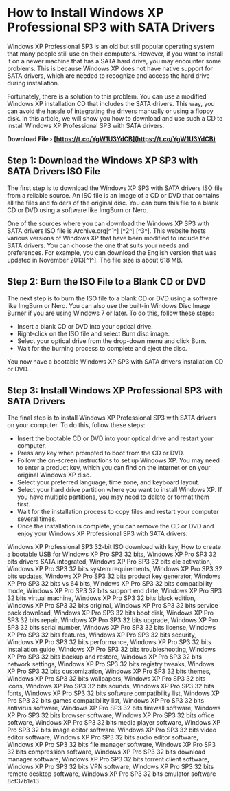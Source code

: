 
 
# How to Install Windows XP Professional SP3 with SATA Drivers
 
Windows XP Professional SP3 is an old but still popular operating system that many people still use on their computers. However, if you want to install it on a newer machine that has a SATA hard drive, you may encounter some problems. This is because Windows XP does not have native support for SATA drivers, which are needed to recognize and access the hard drive during installation.
 
Fortunately, there is a solution to this problem. You can use a modified Windows XP installation CD that includes the SATA drivers. This way, you can avoid the hassle of integrating the drivers manually or using a floppy disk. In this article, we will show you how to download and use such a CD to install Windows XP Professional SP3 with SATA drivers.
 
**Download File › [https://t.co/YgW1U3YdCB](https://t.co/YgW1U3YdCB)**


 
## Step 1: Download the Windows XP SP3 with SATA Drivers ISO File
 
The first step is to download the Windows XP SP3 with SATA drivers ISO file from a reliable source. An ISO file is an image of a CD or DVD that contains all the files and folders of the original disc. You can burn this file to a blank CD or DVD using a software like ImgBurn or Nero.
 
One of the sources where you can download the Windows XP SP3 with SATA drivers ISO file is Archive.org[^1^] [^2^] [^3^]. This website hosts various versions of Windows XP that have been modified to include the SATA drivers. You can choose the one that suits your needs and preferences. For example, you can download the English version that was updated in November 2013[^1^]. The file size is about 618 MB.
 
## Step 2: Burn the ISO File to a Blank CD or DVD
 
The next step is to burn the ISO file to a blank CD or DVD using a software like ImgBurn or Nero. You can also use the built-in Windows Disc Image Burner if you are using Windows 7 or later. To do this, follow these steps:
 
- Insert a blank CD or DVD into your optical drive.
- Right-click on the ISO file and select Burn disc image.
- Select your optical drive from the drop-down menu and click Burn.
- Wait for the burning process to complete and eject the disc.

You now have a bootable Windows XP SP3 with SATA drivers installation CD or DVD.
 
## Step 3: Install Windows XP Professional SP3 with SATA Drivers
 
The final step is to install Windows XP Professional SP3 with SATA drivers on your computer. To do this, follow these steps:

- Insert the bootable CD or DVD into your optical drive and restart your computer.
- Press any key when prompted to boot from the CD or DVD.
- Follow the on-screen instructions to set up Windows XP. You may need to enter a product key, which you can find on the internet or on your original Windows XP disc.
- Select your preferred language, time zone, and keyboard layout.
- Select your hard drive partition where you want to install Windows XP. If you have multiple partitions, you may need to delete or format them first.
- Wait for the installation process to copy files and restart your computer several times.
- Once the installation is complete, you can remove the CD or DVD and enjoy your Windows XP Professional SP3 with SATA drivers.

Windows XP Professional SP3 32-bit ISO download with key,  How to create a bootable USB for Windows XP Pro SP3 32 bits,  Windows XP Pro SP3 32 bits drivers SATA integrated,  Windows XP Pro SP3 32 bits cle activation,  Windows XP Pro SP3 32 bits system requirements,  Windows XP Pro SP3 32 bits updates,  Windows XP Pro SP3 32 bits product key generator,  Windows XP Pro SP3 32 bits vs 64 bits,  Windows XP Pro SP3 32 bits compatibility mode,  Windows XP Pro SP3 32 bits support end date,  Windows XP Pro SP3 32 bits virtual machine,  Windows XP Pro SP3 32 bits black edition,  Windows XP Pro SP3 32 bits original,  Windows XP Pro SP3 32 bits service pack download,  Windows XP Pro SP3 32 bits boot disk,  Windows XP Pro SP3 32 bits repair,  Windows XP Pro SP3 32 bits upgrade,  Windows XP Pro SP3 32 bits serial number,  Windows XP Pro SP3 32 bits license,  Windows XP Pro SP3 32 bits features,  Windows XP Pro SP3 32 bits security,  Windows XP Pro SP3 32 bits performance,  Windows XP Pro SP3 32 bits installation guide,  Windows XP Pro SP3 32 bits troubleshooting,  Windows XP Pro SP3 32 bits backup and restore,  Windows XP Pro SP3 32 bits network settings,  Windows XP Pro SP3 32 bits registry tweaks,  Windows XP Pro SP3 32 bits customization,  Windows XP Pro SP3 32 bits themes,  Windows XP Pro SP3 32 bits wallpapers,  Windows XP Pro SP3 32 bits icons,  Windows XP Pro SP3 32 bits sounds,  Windows XP Pro SP3 32 bits fonts,  Windows XP Pro SP3 32 bits software compatibility list,  Windows XP Pro SP3 32 bits games compatibility list,  Windows XP Pro SP3 32 bits antivirus software,  Windows XP Pro SP3 32 bits firewall software,  Windows XP Pro SP3 32 bits browser software,  Windows XP Pro SP3 32 bits office software,  Windows XP Pro SP3 32 bits media player software,  Windows XP Pro SP3 32 bits image editor software,  Windows XP Pro SP3 32 bits video editor software,  Windows XP Pro SP3 32 bits audio editor software,  Windows XP Pro SP3 32 bits file manager software,  Windows XP Pro SP3 32 bits compression software,  Windows XP Pro SP3 32 bits download manager software,  Windows XP Pro SP3 32 bits torrent client software,  Windows XP Pro SP3 32 bits VPN software,  Windows XP Pro SP3 32 bits remote desktop software,  Windows XP Pro SP3 32 bits emulator software
 8cf37b1e13
 
